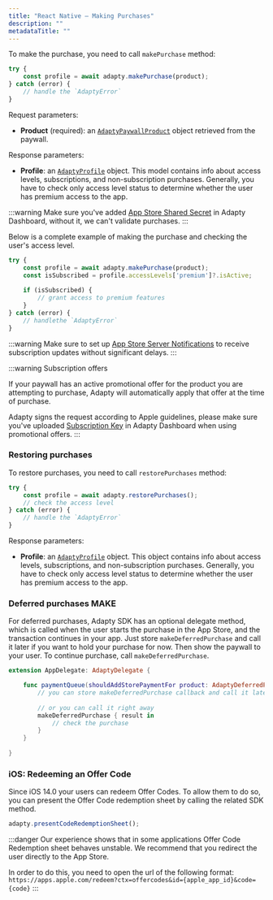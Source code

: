 ```yaml
---
title: "React Native — Making Purchases"
description: ""
metadataTitle: ""
---
```


To make the purchase, you need to call `makePurchase` method:

```typescript title="Typescript"
try {
	const profile = await adapty.makePurchase(product);
} catch (error) {
	// handle the `AdaptyError`
}
```

Request parameters:

- **Product** (required): an [`AdaptyPaywallProduct`](sdk-models#adaptypaywallproduct) object retrieved from the paywall.

Response parameters:

- **Profile**: an [`AdaptyProfile`](sdk-models#adaptyprofile) object. This model contains info about access levels, subscriptions, and non-subscription purchases. Generally, you have to check only access level status to determine whether the user has premium access to the app.

:::warning
Make sure you've added [App Store Shared Secret](app-store-shared-secret) in Adapty Dashboard, without it, we can't validate purchases.
:::

Below is a complete example of making the purchase and checking the user's access level.

```typescript title="Typescript"
try {
	const profile = await adapty.makePurchase(product);
	const isSubscribed = profile.accessLevels['premium']?.isActive;
  
	if (isSubscribed) {
		// grant access to premium features
	}
} catch (error) {
	// handlethe `AdaptyError`
}
```

:::warning
Make sure to set up [App Store Server Notifications](app-store-server-notifications) to receive subscription updates without significant delays.
:::

:::warning
Subscription offers

If your paywall has an active promotional offer for the product you are attempting to purchase, Adapty will automatically apply that offer at the time of purchase.

Adapty signs the request according to Apple guidelines, please make sure you've uploaded [Subscription Key](app-store-promotional-offers) in Adapty Dashboard when using promotional offers.
:::

### Restoring purchases

To restore purchases, you need to call `restorePurchases` method:

```typescript title="Typescript"
try {
	const profile = await adapty.restorePurchases();
	// check the access level
} catch (error) {
	// handle the `AdaptyError`
}
```

Response parameters:

- **Profile**: an [`AdaptyProfile`](sdk-models#adaptyprofile) object. This object contains info about access levels, subscriptions, and non-subscription purchases. Generally, you have to check only access level status to determine whether the user has premium access to the app.

### Deferred purchases MAKE

For deferred purchases, Adapty SDK has an optional delegate method, which is called when the user starts the purchase in the App Store, and the transaction continues in your app. Just store `makeDeferredPurchase` and call it later if you want to hold your purchase for now. Then show the paywall to your user. To continue purchase, call `makeDeferredPurchase`.

```swift title="Swift"
extension AppDelegate: AdaptyDelegate {

    func paymentQueue(shouldAddStorePaymentFor product: AdaptyDeferredProduct, defermentCompletion makeDeferredPurchase: @escaping (ResultCompletion<AdaptyProfile>?) -> Void) {
        // you can store makeDeferredPurchase callback and call it later
        
        // or you can call it right away
        makeDeferredPurchase { result in
            // check the purchase
        }
    }
    
}
```

### iOS: Redeeming an Offer Code

Since iOS 14.0 your users can redeem Offer Codes. To allow them to do so, you can present the Offer Code redemption sheet by calling the related SDK method.

```typescript title="Typescript"
adapty.presentCodeRedemptionSheet();
```

:::danger
Our experience shows that in some applications Offer Code Redemption sheet behaves unstable. We recommend that you redirect the user directly to the App Store.

In order to do this, you need to open the url of the following format:
`https://apps.apple.com/redeem?ctx=offercodes&id={apple_app_id}&code={code}`
:::